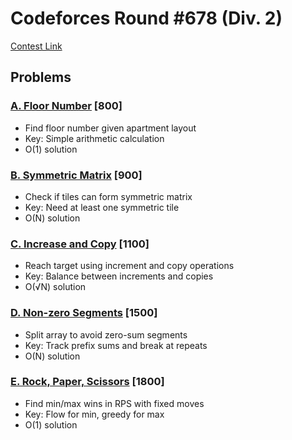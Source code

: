 # Codeforces Round #678 (Div. 2)
[Contest Link](https://codeforces.com/contest/1426)

## Problems

### [A. Floor Number](https://codeforces.com/contest/1426/problem/A) [800]
- Find floor number given apartment layout
- Key: Simple arithmetic calculation
- O(1) solution

### [B. Symmetric Matrix](https://codeforces.com/contest/1426/problem/B) [900]
- Check if tiles can form symmetric matrix
- Key: Need at least one symmetric tile
- O(N) solution

### [C. Increase and Copy](https://codeforces.com/contest/1426/problem/C) [1100]
- Reach target using increment and copy operations
- Key: Balance between increments and copies
- O(√N) solution

### [D. Non-zero Segments](https://codeforces.com/contest/1426/problem/D) [1500]
- Split array to avoid zero-sum segments
- Key: Track prefix sums and break at repeats
- O(N) solution

### [E. Rock, Paper, Scissors](https://codeforces.com/contest/1426/problem/E) [1800]
- Find min/max wins in RPS with fixed moves
- Key: Flow for min, greedy for max
- O(1) solution
